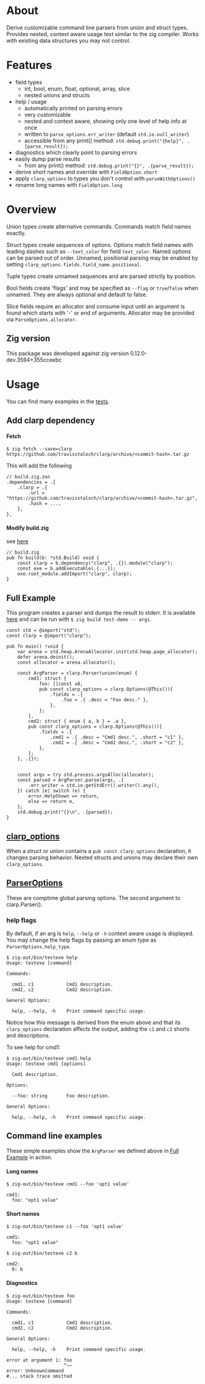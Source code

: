 # About

Derive customizable command line parsers from union and struct types.  Provides nested, context aware usage text similar to the zig compiler.  Works with existing data structures you may not control.

# Features

* field types
  * int, bool, enum, float, optional, array, slice
  * nested unions and structs
* help / usage
  * automatically printed on parsing errors
  * very customizable
  * nested and context aware, showing only one level of help info at once
  * written to `parse_options.err_writer` (default `std.io.null_writer`)
  * accessible from any print() method: `std.debug.print("{help}", .{parse_result});`
* diagnostics which clearly point to parsing errors
* easily dump parse results
  * from any print() method: `std.debug.print("{}", .{parse_result});`
* derive short names and override with `FieldOption.short`
* apply `clarp_options` to types you don't control with `parseWithOptions()`
* rename long names with `FieldOption.long`

# Overview
Union types create alternative commands.  Commands match field names exactly.

Struct types create sequences of options.  Options match field names with leading dashes such as `--text_color` for field `text_color`.  Named options can be parsed out of order.  Unnamed, positional parsing may be enabled by setting `clarp_options.fields.field_name.positional`.

Tuple types create unnamed sequences and are parsed strictly by position.

Bool fields create 'flags' and may be specified as `--flag` or `true`/`false` when unnamed.  They are always optional and default to false.

Slice fields require an allocator and consume input until an argument is found which starts with '-' or end of arguments.  Allocator may be provided via `ParseOptions.allocator`.

## Zig version
This package was developed against zig version 0.12.0-dev.3594+355cceebc

# Usage
You can find many examples in the [tests](src/tests.zig).

## Add clarp dependency

#### Fetch
```console
$ zig fetch --save=clarp https://github.com/travisstaloch/clarp/archive/<commit-hash>.tar.gz
```
This will add the following
```zig
// build.zig.zon
.dependencies = .{
    .clarp = .{
        .url = "https://github.com/travisstaloch/clarp/archive/<commit-hash>.tar.gz",
        .hash = ...,
    },
},
```

#### Modify build.zig
see [here](build.zig#L26)

```zig
// build.zig
pub fn build(b: *std.Build) void {
    const clarp = b.dependency("clarp", .{}).module("clarp");
    const exe = b.addExecutable(.{...});
    exe.root_module.addImport("clarp", clarp);
}
```

## Full Example
This program creates a parser and dumps the result to stderr.  It is available [here](src/test-demo.zig) and can be run with `$ zig build test-demo -- args`.
```zig
const std = @import("std");
const clarp = @import("clarp");

pub fn main() !void {
    var arena = std.heap.ArenaAllocator.init(std.heap.page_allocator);
    defer arena.deinit();
    const allocator = arena.allocator();

    const ArgParser = clarp.Parser(union(enum) {
        cmd1: struct {
            foo: []const u8,
            pub const clarp_options = clarp.Options(@This()){
                .fields = .{
                    .foo = .{ .desc = "Foo desc." },
                },
            };
        },
        cmd2: struct { enum { a, b } = .a },
        pub const clarp_options = clarp.Options(@This()){
            .fields = .{
                .cmd1 = .{ .desc = "Cmd1 desc.", .short = "c1" },
                .cmd2 = .{ .desc = "Cmd2 desc.", .short = "c2" },
            },
        };
    }, .{});


    const args = try std.process.argsAlloc(allocator);
    const parsed = ArgParser.parse(args, .{
        .err_writer = std.io.getStdErr().writer().any(),
    }) catch |e| switch (e) {
        error.HelpShown => return,
        else => return e,
    };
    std.debug.print("{}\n", .{parsed});
}
```

## [clarp_options](src/clarp.zig#L24)
When a struct or union contains a `pub const clarp_options` declaration, it changes parsing behavior.  Nested structs and unions may declare their own `clarp_options`.

## [ParserOptions](src/clarp.zig#L59)
These are comptime global parsing options. The second argument to clarp.Parser().

### help flags
By default, if an arg is `help`, `--help` or `-h` context aware usage is displayed.  You may change the help flags by passing an enum type as `ParserOptions.help_type`.

```console
$ zig-out/bin/testexe help
Usage: testexe [command]

Commands:

  cmd1, c1            Cmd1 description.
  cmd2, c2            Cmd2 description.

General Options:

  help, --help, -h    Print command specific usage.
```

Notice how this message is derived from the enum above and that its `clarp_options` declaration affects the output, adding the `c1` and `c2` shorts and descriptions.

To see help for cmd1:

```console
$ zig-out/bin/testexe cmd1 help
Usage: testexe cmd1 [options]

  Cmd1 description.

Options:

  --foo: string       Foo description.

General Options:

  help, --help, -h    Print command specific usage.
```

## Command line examples
These simple examples show the `ArgParser` we defined above in [Full Example](#full-example) in action.

#### Long names
```console
$ zig-out/bin/testexe cmd1 --foo 'opt1 value'

cmd1: 
  foo: "opt1 value"
```

#### Short names
```console
$ zig-out/bin/testexe c1 --foo 'opt1 value'

cmd1: 
  foo: "opt1 value"

$ zig-out/bin/testexe c2 b

cmd2: 
  0: b
```
#### Diagnostics
```console
$ zig-out/bin/testexe foo
Usage: testexe [command]

Commands:

  cmd1, c1            Cmd1 description.
  cmd2, c2            Cmd2 description.

General Options:

  help, --help, -h    Print command specific usage.

error at argument 1: foo
                     ^~~
error: UnknownCommand
#... stack trace omitted
```
